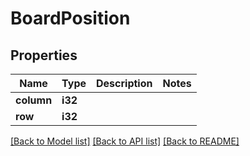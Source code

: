 # BoardPosition

## Properties

 Name       | Type    | Description | Notes 
------------|---------|-------------|-------
 **column** | **i32** |             |
 **row**    | **i32** |             |

[[Back to Model list]](../README.md#documentation-for-models) [[Back to API list]](../README.md#documentation-for-api-endpoints) [[Back to README]](../README.md)


